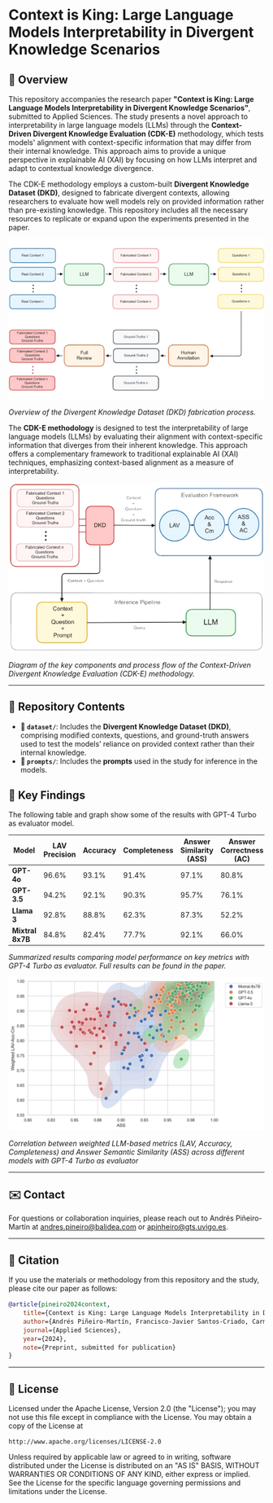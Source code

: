 # Context is King: Large Language Models Interpretability in Divergent Knowledge Scenarios

## 📝 Overview

This repository accompanies the research paper **"Context is King: Large Language Models Interpretability in Divergent Knowledge Scenarios"**, submitted to Applied Sciences. The study presents a novel approach to interpretability in large language models (LLMs) through the **Context-Driven Divergent Knowledge Evaluation (CDK-E)** methodology, which tests models' alignment with context-specific information that may differ from their internal knowledge. This approach aims to provide a unique perspective in explainable AI (XAI) by focusing on how LLMs interpret and adapt to contextual knowledge divergence.

The CDK-E methodology employs a custom-built **Divergent Knowledge Dataset (DKD)**, designed to fabricate divergent contexts, allowing researchers to evaluate how well models rely on provided information rather than pre-existing knowledge. This repository includes all the necessary resources to replicate or expand upon the experiments presented in the paper.

![DKD Diagram](images/dkd_diagram.png)

*Overview of the Divergent Knowledge Dataset (DKD) fabrication process.*

The **CDK-E methodology** is designed to test the interpretability of large language models (LLMs) by evaluating their alignment with context-specific information that diverges from their inherent knowledge. This approach offers a complementary framework to traditional explainable AI (XAI) techniques, emphasizing context-based alignment as a measure of interpretability.

![CDK-E Methodology Diagram](images/cdke_diagram.png)

*Diagram of the key components and process flow of the Context-Driven Divergent Knowledge Evaluation (CDK-E) methodology.*

___


## 📂 Repository Contents

- **📁 `dataset/`**: Includes the **Divergent Knowledge Dataset (DKD)**, comprising modified contexts, questions, and ground-truth answers used to test the models’ reliance on provided context rather than their internal knowledge.
- **📁 `prompts/`**: Includes the **prompts** used in the study for inference in the models.
  
## 🏅 Key Findings

The following table and graph show some of the results with GPT-4 Turbo as evaluator model.

| Model            | LAV Precision | Accuracy | Completeness | Answer Similarity (ASS) | Answer Correctness (AC) |
|------------------|---------------|----------|--------------|-------------------------|-------------------------|
| **GPT-4o**       | 96.6%         | 93.1%    | 91.4%        | 97.1%                   |80.8%                    |
| **GPT-3.5**      | 94.2%         | 92.1%    | 90.3%        | 95.7%                   |76.1%                    |
| **Llama 3**      | 92.8%         | 88.8%    | 62.3%        | 87.3%                   |52.2%                    |
| **Mixtral 8x7B** | 84.8%         | 82.4%    | 77.7%        | 92.1%                   |66.0%                    |

*Summarized results comparing model performance on key metrics with GPT-4 Turbo as evaluator. Full results can be found in the paper.*

![Correlation results](images/results_gpt4.png)

*Correlation between weighted LLM-based metrics (LAV, Accuracy, Completeness) and Answer Semantic Similarity (ASS) across different models with GPT-4 Turbo as evaluator*

___


## ✉️ Contact

For questions or collaboration inquiries, please reach out to Andrés Piñeiro-Martín at [andres.pineiro@balidea.com](mailto:andres.pineiro@balidea.com) or [apinheiro@gts.uvigo.es](mailto:apinheiro@gts.uvigo.es).

___


## 📖 Citation

If you use the materials or methodology from this repository and the study, please cite our paper as follows:

```bibtex
@article{pineiro2024context,
    title={Context is King: Large Language Models Interpretability in Divergent Knowledge Scenarios},
    author={Andrés Piñeiro-Martín, Francisco-Javier Santos-Criado, Carmen García-Mateo, Laura Docío-Fernández, María del Carmen López Pérez},
    journal={Applied Sciences},
    year={2024},
    note={Preprint, submitted for publication}
}
```
___


## 📝 License

Licensed under the Apache License, Version 2.0 (the "License");
you may not use this file except in compliance with the License.
You may obtain a copy of the License at

    http://www.apache.org/licenses/LICENSE-2.0

Unless required by applicable law or agreed to in writing, software
distributed under the License is distributed on an "AS IS" BASIS,
WITHOUT WARRANTIES OR CONDITIONS OF ANY KIND, either express or implied.
See the License for the specific language governing permissions and
limitations under the License.

